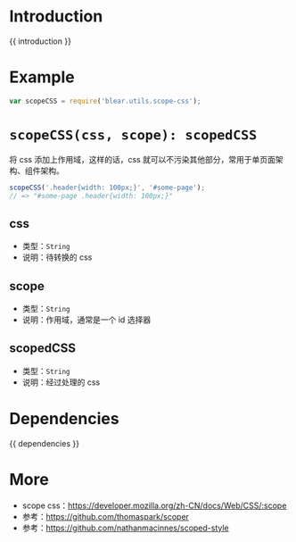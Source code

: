 # Introduction
{{ introduction }}





# Example
```js
var scopeCSS = require('blear.utils.scope-css');
```





# `scopeCSS(css, scope): scopedCSS`
将 css 添加上作用域，这样的话，css 就可以不污染其他部分，常用于单页面架构、组件架构。

```js
scopeCSS('.header{width: 100px;}', '#some-page');
// => "#some-page .header{width: 100px;}"
```


## css
- 类型：`String`
- 说明：待转换的 css

## scope
- 类型：`String`
- 说明：作用域，通常是一个 id 选择器

## scopedCSS
- 类型：`String`
- 说明：经过处理的 css



# Dependencies
{{ dependencies }}





# More
- scope css：<https://developer.mozilla.org/zh-CN/docs/Web/CSS/:scope>
- 参考：<https://github.com/thomaspark/scoper>
- 参考：<https://github.com/nathanmacinnes/scoped-style>
